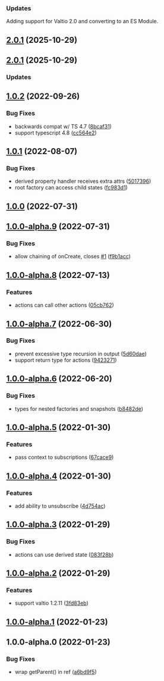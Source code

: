 ### Updates

Adding support for Valtio 2.0 and converting to an ES Module.

## [2.0.1](https://github.com/tiltshift/valtio-factory/compare/2.0.1...2.0.2) (2025-10-29)

## [2.0.1](https://github.com/tiltshift/valtio-factory/compare/1.0.2...2.0.1) (2025-10-29)

### Updates

## [1.0.2](https://github.com/mfellner/valtio-factory/compare/1.0.1...1.0.2) (2022-09-26)

### Bug Fixes

- backwards compat w/ TS 4.7 ([8bcaf31](https://github.com/mfellner/valtio-factory/commit/8bcaf31dbed1236f1027e1120a3272bbe0c21235))
- support typescript 4.8 ([cc564e2](https://github.com/mfellner/valtio-factory/commit/cc564e276f2f6effbafb15effa13c35cf1a47892))

## [1.0.1](https://github.com/mfellner/valtio-factory/compare/1.0.0...1.0.1) (2022-08-07)

### Bug Fixes

- derived property handler receives extra attrs ([5017396](https://github.com/mfellner/valtio-factory/commit/5017396b8c72b3d54a494c29cf62003a18e9abe0))
- root factory can access child states ([fc983d1](https://github.com/mfellner/valtio-factory/commit/fc983d1b962e1338c191e2dcbd1ce6ad3071c5f7))

## [1.0.0](https://github.com/mfellner/valtio-factory/compare/1.0.0-alpha.9...1.0.0) (2022-07-31)

## [1.0.0-alpha.9](https://github.com/mfellner/valtio-factory/compare/1.0.0-alpha.8...1.0.0-alpha.9) (2022-07-31)

### Bug Fixes

- allow chaining of onCreate, closes [#1](https://github.com/mfellner/valtio-factory/issues/1) ([f9b1acc](https://github.com/mfellner/valtio-factory/commit/f9b1accd833766e980308c443cca88647dfcb32f))

## [1.0.0-alpha.8](https://github.com/mfellner/valtio-factory/compare/1.0.0-alpha.7...1.0.0-alpha.8) (2022-07-13)

### Features

- actions can call other actions ([05cb762](https://github.com/mfellner/valtio-factory/commit/05cb762f7ac028c11f7a6fd93d033b3713e0e6a9))

## [1.0.0-alpha.7](https://github.com/mfellner/valtio-factory/compare/1.0.0-alpha.6...1.0.0-alpha.7) (2022-06-30)

### Bug Fixes

- prevent excessive type recursion in output ([5d60dae](https://github.com/mfellner/valtio-factory/commit/5d60dae7a331c472f2c70935367e67d1c0138a72))
- support return type for actions ([9423271](https://github.com/mfellner/valtio-factory/commit/9423271112d284474c32fc62c90fbd6e4371f4e7))

## [1.0.0-alpha.6](https://github.com/mfellner/valtio-factory/compare/1.0.0-alpha.5...1.0.0-alpha.6) (2022-06-20)

### Bug Fixes

- types for nested factories and snapshots ([b8482de](https://github.com/mfellner/valtio-factory/commit/b8482de2d7c84058cc2f0085719818f3d36f4634))

## [1.0.0-alpha.5](https://github.com/mfellner/valtio-factory/compare/1.0.0-alpha.4...1.0.0-alpha.5) (2022-01-30)

### Features

- pass context to subscriptions ([67cace9](https://github.com/mfellner/valtio-factory/commit/67cace9346de4217dce9f94db468fad6478b8c5f))

## [1.0.0-alpha.4](https://github.com/mfellner/valtio-factory/compare/1.0.0-alpha.3...1.0.0-alpha.4) (2022-01-30)

### Features

- add ability to unsubscribe ([4d754ac](https://github.com/mfellner/valtio-factory/commit/4d754aca667527f49a4d8589204f5653a8c622cb))

## [1.0.0-alpha.3](https://github.com/mfellner/valtio-factory/compare/1.0.0-alpha.2...1.0.0-alpha.3) (2022-01-29)

### Bug Fixes

- actions can use derived state ([083f28b](https://github.com/mfellner/valtio-factory/commit/083f28bce27ccc8af507dbf366523868d3711a1b))

## [1.0.0-alpha.2](https://github.com/mfellner/valtio-factory/compare/1.0.0-alpha.1...1.0.0-alpha.2) (2022-01-29)

### Features

- support valtio 1.2.11 ([3fd83eb](https://github.com/mfellner/valtio-factory/commit/3fd83eb3bfa668e3605e21d18a1bdb6281206f67))

## [1.0.0-alpha.1](https://github.com/mfellner/valtio-factory/compare/1.0.0-alpha.0...1.0.0-alpha.1) (2022-01-23)

## 1.0.0-alpha.0 (2022-01-23)

### Bug Fixes

- wrap getParent() in ref ([a6bd9f5](https://github.com/mfellner/valtio-factory/commit/a6bd9f5af0cd0674a1a8f2ad71d3b0ba079982bd))
